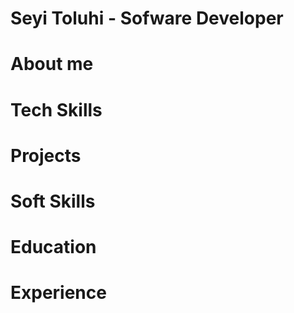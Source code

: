 # Seyi Toluhi - Sofware Developer
# About me
# Tech Skills
# Projects
# Soft Skills
# Education
# Experience
